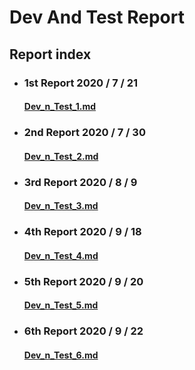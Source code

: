 # Dev And Test Report

## Report index


-   ### 1st Report 2020 / 7 / 21
    #### [Dev_n_Test_1.md](https://github.com/capstone-project-team11/capstone_project/tree/master/Development/Dev_n_Test_Report/By_SW/Dev_n_Test_1.md)

-   ### 2nd Report 2020 / 7 / 30
    #### [Dev_n_Test_2.md](https://github.com/capstone-project-team11/capstone_project/tree/master/Development/Dev_n_Test_Report/By_SW/Dev_n_Test_2.md)

-   ### 3rd Report 2020 / 8 / 9
    #### [Dev_n_Test_3.md](https://github.com/capstone-project-team11/capstone_project/tree/master/Development/Dev_n_Test_Report/By_SW/Dev_n_Test_3.md)

-   ### 4th Report 2020 / 9 / 18
    #### [Dev_n_Test_4.md](https://github.com/capstone-project-team11/capstone_project/tree/master/Development/Dev_n_Test_Report/By_SW/Dev_n_Test_4.md)

-   ### 5th Report 2020 / 9 / 20
    #### [Dev_n_Test_5.md](https://github.com/capstone-project-team11/capstone_project/tree/master/Development/Dev_n_Test_Report/By_SW/Dev_n_Test_5.md)

-   ### 6th Report 2020 / 9 / 22
    #### [Dev_n_Test_6.md](https://github.com/capstone-project-team11/capstone_project/tree/master/Development/Dev_n_Test_Report/By_SW/Dev_n_Test_6.md)
